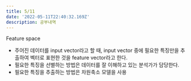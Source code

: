 ```yaml
---
title: 5/11
date: '2022-05-11T22:40:32.169Z'
description: 공부내역
---
```


Feature space

-   주어진 데이터를 input vector라고 할 때, input vector 중에 필요한 특징만을 추출하여 벡터로 표현한 것을 feature vector라고 한다.
-   필요한 특징을 선별하는 방법은 데이터를 잘 이해하고 있는 분석가가 담당한다.
-   필요한 특징을 추출하는 방법은 차원축소 모델을 사용
